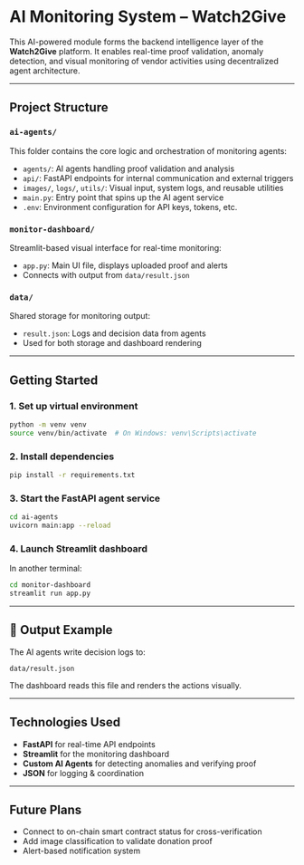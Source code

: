 # AI Monitoring System – Watch2Give

This AI-powered module forms the backend intelligence layer of the **Watch2Give** platform. It enables real-time proof validation, anomaly detection, and visual monitoring of vendor activities using decentralized agent architecture.

---

## Project Structure

### `ai-agents/`
This folder contains the core logic and orchestration of monitoring agents:
- `agents/`: AI agents handling proof validation and analysis
- `api/`: FastAPI endpoints for internal communication and external triggers
- `images/`, `logs/`, `utils/`: Visual input, system logs, and reusable utilities
- `main.py`: Entry point that spins up the AI agent service
- `.env`: Environment configuration for API keys, tokens, etc.

### `monitor-dashboard/`
Streamlit-based visual interface for real-time monitoring:
- `app.py`: Main UI file, displays uploaded proof and alerts
- Connects with output from `data/result.json`

### `data/`
Shared storage for monitoring output:
- `result.json`: Logs and decision data from agents
- Used for both storage and dashboard rendering

---

## Getting Started

### 1. Set up virtual environment
```bash
python -m venv venv
source venv/bin/activate  # On Windows: venv\Scripts\activate
```

### 2. Install dependencies
```bash
pip install -r requirements.txt
```

### 3. Start the FastAPI agent service
```bash
cd ai-agents
uvicorn main:app --reload
```

### 4. Launch Streamlit dashboard
In another terminal:
```bash
cd monitor-dashboard
streamlit run app.py
```

---

## 📂 Output Example

The AI agents write decision logs to:
```
data/result.json
```

The dashboard reads this file and renders the actions visually.

---

## Technologies Used
- **FastAPI** for real-time API endpoints
- **Streamlit** for the monitoring dashboard
- **Custom AI Agents** for detecting anomalies and verifying proof
- **JSON** for logging & coordination

---

## Future Plans
- Connect to on-chain smart contract status for cross-verification
- Add image classification to validate donation proof
- Alert-based notification system

